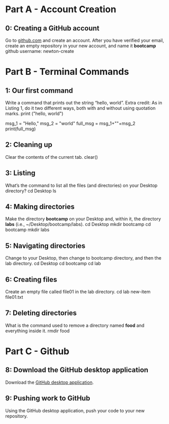 # Part A - Account Creation


## 0: Creating a GitHub account

Go to [github.com](https://github.com/) and create an account. After you have verified your email, create an empty repository in your new account, and name it **bootcamp**
github username: newton-create

# Part B - Terminal Commands
  

## 1: Our first command

Write a command that prints out the string “hello, world”. Extra credit: As in Listing 1, do it two different ways, both with and without using quotation marks.
print ("hello, world")

msg_1 = "Hello,"
msg_2 = "world"
full_msg = msg_1+""+msg_2
print(full_msg)

## 2: Cleaning up

Clear the contents of the current tab.
clear()


## 3: Listing

What’s the command to list all the files (and directories) on your Desktop directory? 
cd Desktop
ls

## 4: Making directories

Make the directory **bootcamp** on your Desktop and, within it, the directory **labs** (i.e., ~/Desktop/bootcamp/labs).
cd Desktop
mkdir bootcamp
cd bootcamp
mkdir labs

## 5: Navigating directories

Change to your Desktop, then change to bootcamp directory, and then the lab directory.
cd Desktop
cd bootcamp
cd lab

## 6: Creating files

Create an empty file called file01 in the lab directory. 
cd lab
new-item file01.txt

## 7: Deleting directories

What is the command used to remove a directory named **food** and everything inside it. 
rmdir food

# Part C - Github 

## 8: Download the GitHub desktop application

Download the [GitHub desktop application](https://desktop.github.com/).

## 9: Pushing work to GitHub

Using the GitHub desktop application, push your code to your new repository.
